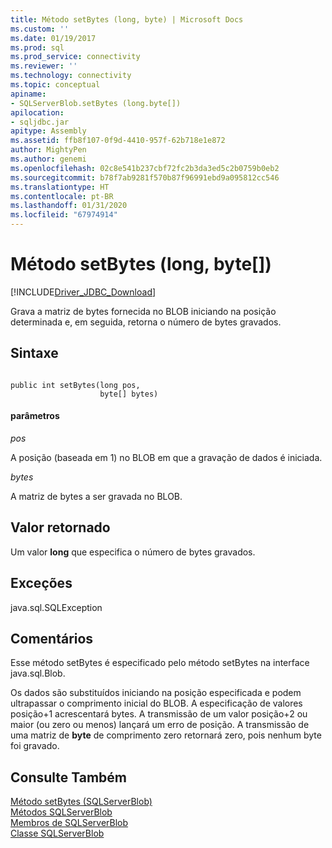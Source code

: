```yaml
---
title: Método setBytes (long, byte) | Microsoft Docs
ms.custom: ''
ms.date: 01/19/2017
ms.prod: sql
ms.prod_service: connectivity
ms.reviewer: ''
ms.technology: connectivity
ms.topic: conceptual
apiname:
- SQLServerBlob.setBytes (long.byte[])
apilocation:
- sqljdbc.jar
apitype: Assembly
ms.assetid: ffb8f107-0f9d-4410-957f-62b718e1e872
author: MightyPen
ms.author: genemi
ms.openlocfilehash: 02c8e541b237cbf72fc2b3da3ed5c2b0759b0eb2
ms.sourcegitcommit: b78f7ab9281f570b87f96991ebd9a095812cc546
ms.translationtype: HT
ms.contentlocale: pt-BR
ms.lasthandoff: 01/31/2020
ms.locfileid: "67974914"
---
```

# <a name="setbytes-method-long-byte"></a>Método setBytes (long, byte[])
[!INCLUDE[Driver_JDBC_Download](../../../includes/driver_jdbc_download.md)]

  Grava a matriz de bytes fornecida no BLOB iniciando na posição determinada e, em seguida, retorna o número de bytes gravados.  
  
## <a name="syntax"></a>Sintaxe  
  
```  
  
public int setBytes(long pos,  
                    byte[] bytes)  
```  
  
#### <a name="parameters"></a>parâmetros  
 *pos*  
  
 A posição (baseada em 1) no BLOB em que a gravação de dados é iniciada.  
  
 *bytes*  
  
 A matriz de bytes a ser gravada no BLOB.  
  
## <a name="return-value"></a>Valor retornado  
 Um valor **long** que especifica o número de bytes gravados.  
  
## <a name="exceptions"></a>Exceções  
 java.sql.SQLException  
  
## <a name="remarks"></a>Comentários  
 Esse método setBytes é especificado pelo método setBytes na interface java.sql.Blob.  
  
 Os dados são substituídos iniciando na posição especificada e podem ultrapassar o comprimento inicial do BLOB. A especificação de valores posição+1 acrescentará bytes. A transmissão de um valor posição+2 ou maior (ou zero ou menos) lançará um erro de posição. A transmissão de uma matriz de **byte** de comprimento zero retornará zero, pois nenhum byte foi gravado.  
  
## <a name="see-also"></a>Consulte Também  
 [Método setBytes &#40;SQLServerBlob&#41;](../../../connect/jdbc/reference/setbytes-method-sqlserverblob.md)   
 [Métodos SQLServerBlob](../../../connect/jdbc/reference/sqlserverblob-methods.md)   
 [Membros de SQLServerBlob](../../../connect/jdbc/reference/sqlserverblob-members.md)   
 [Classe SQLServerBlob](../../../connect/jdbc/reference/sqlserverblob-class.md)  
  
  
